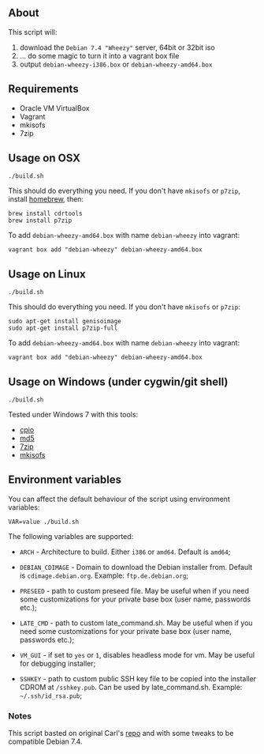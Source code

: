 ## About

This script will:

 1. download the `Debian 7.4 "Wheezy"` server, 64bit or 32bit iso
 2. ... do some magic to turn it into a vagrant box file
 3. output `debian-wheezy-i386.box` or `debian-wheezy-amd64.box`

## Requirements

 * Oracle VM VirtualBox
 * Vagrant
 * mkisofs
 * 7zip

## Usage on OSX

    ./build.sh

This should do everything you need. If you don't have `mkisofs` or `p7zip`, install [homebrew](http://mxcl.github.com/homebrew/), then:

    brew install cdrtools
    brew install p7zip

To add `debian-wheezy-amd64.box` with name `debian-wheezy` into vagrant:

    vagrant box add "debian-wheezy" debian-wheezy-amd64.box

## Usage on Linux

    ./build.sh

This should do everything you need. If you don't have `mkisofs` or `p7zip`:

    sudo apt-get install genisoimage
    sudo apt-get install p7zip-full

To add `debian-wheezy-amd64.box` with name `debian-wheezy` into vagrant:

    vagrant box add "debian-wheezy" debian-wheezy-amd64.box

## Usage on Windows (under cygwin/git shell)

    ./build.sh

Tested under Windows 7 with this tools:

 * [cpio](http://gnuwin32.sourceforge.net/packages/cpio.htm)
 * [md5](http://www.fourmilab.ch/md5/)
 * [7zip](http://www.7-zip.org/)
 * [mkisofs](http://sourceforge.net/projects/cdrtoolswin/)

## Environment variables

You can affect the default behaviour of the script using environment variables:

    VAR=value ./build.sh

The following variables are supported:

* `ARCH` - Architecture to build. Either `i386` or `amd64`. Default is `amd64`;

* `DEBIAN_CDIMAGE` - Domain to download the Debian installer from. Default is `cdimage.debian.org`. Example: `ftp.de.debian.org`;

* `PRESEED` - path to custom preseed file. May be useful when if you need some customizations for your private base box (user name, passwords etc.);

* `LATE_CMD` - path to custom late_command.sh. May be useful when if you need some customizations for your private base box (user name, passwords etc.);

* `VM_GUI` - if set to `yes` or `1`, disables headless mode for vm. May be useful for debugging installer;

* `SSHKEY` - path to custom public SSH key file to be copied into the installer CDROM at `/sshkey.pub`. Can be used by late_command.sh. Example: `~/.ssh/id_rsa.pub`;


### Notes

This script basted on original Carl's [repo](https://github.com/cal/vagrant-ubuntu-precise-64) and with some tweaks to be compatible Debian 7.4.
